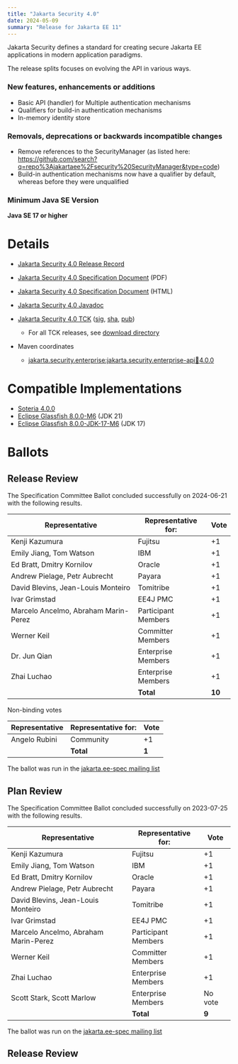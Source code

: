 ```yaml
---
title: "Jakarta Security 4.0"
date: 2024-05-09
summary: "Release for Jakarta EE 11"
---
```

Jakarta Security defines a standard for creating secure Jakarta EE applications in modern application paradigms.

The release splits focuses on evolving the API in various ways.

### New features, enhancements or additions
* Basic API (handler) for Multiple authentication mechanisms
* Qualifiers for build-in authentication mechanisms
* In-memory identity store

### Removals, deprecations or backwards incompatible changes
* Remove references to the SecurityManager (as listed here: https://github.com/search?q=repo%3Ajakartaee%2Fsecurity%20SecurityManager&type=code)
* Build-in authentication mechanisms now have a qualifier by default, whereas before they were unqualified

### Minimum Java SE Version
**Java SE 17 or higher**

# Details

* [Jakarta Security 4.0 Release Record](https://projects.eclipse.org/projects/ee4j.security/releases/4.0)

* [Jakarta Security 4.0 Specification Document](./jakarta-security-spec-4.0.pdf) (PDF)
* [Jakarta Security 4.0 Specification Document](./jakarta-security-spec-4.0.html) (HTML)
* [Jakarta Security 4.0 Javadoc](./apidocs)
* [Jakarta Security 4.0 TCK](https://download.eclipse.org/jakartaee/security/4.0/jakarta-security-tck-4.0.0.zip) ([sig](https://download.eclipse.org/jakartaee/security/4.0/jakarta-security-tck-4.0.0.zip.sig), [sha](https://download.eclipse.org/jakartaee/security/4.0/jakarta-security-tck-4.0.0.zip.sha256), [pub](https://raw.githubusercontent.com/jakartaee/specification-committee/master/jakartaee-spec-committee.pub))
  * For all TCK releases, see [download directory](https://download.eclipse.org/jakartaee/security/4.0/)
* Maven coordinates
  * [jakarta.security.enterprise:jakarta.security.enterprise-api:jar:4.0.0](https://central.sonatype.com/artifact/jakarta.security.enterprise/jakarta.security.enterprise-api/4.0.0/jar)

# Compatible Implementations

* [Soteria 4.0.0](https://github.com/eclipse-ee4j/soteria/releases/download/4.0.0-RELEASE/soteria-4.0.0.jar)
* [Eclipse Glassfish 8.0.0-M6](https://repo1.maven.org/maven2/org/glassfish/main/distributions/glassfish/8.0.0-M6/glassfish-8.0.0-M6.zip) (JDK 21)
* [Eclipse Glassfish 8.0.0-JDK-17-M6](https://repo1.maven.org/maven2/org/glassfish/main/distributions/glassfish/8.0.0-JDK17-M6/glassfish-8.0.0-JDK17-M6.zip) (JDK 17)

# Ballots

## Release Review

The Specification Committee Ballot concluded successfully on 2024-06-21 with the following results.

| Representative                                 | Representative for: |  Vote   |
|------------------------------------------------|---------------------|---------|
| Kenji Kazumura                                 | Fujitsu             |   +1    |
| Emily Jiang, Tom Watson                        | IBM                 |   +1    |
| Ed Bratt, Dmitry Kornilov                      | Oracle              |   +1    |
| Andrew Pielage, Petr Aubrecht                  | Payara              |   +1    |
| David Blevins, Jean-Louis Monteiro             | Tomitribe           |   +1    |
| Ivar Grimstad                                  | EE4J PMC            |   +1    |
| Marcelo Ancelmo, Abraham Marin-Perez           | Participant Members |   +1    |
| Werner Keil                                    | Committer Members   |   +1    |
| Dr. Jun Qian                                   | Enterprise Members  |   +1    |
| Zhai Luchao                                    | Enterprise Members  |   +1    |
|                                                | **Total**           |  **10** |

Non-binding votes

| Representative                                 | Representative for: |  Vote   |
|------------------------------------------------|---------------------|---------|
| Angelo Rubini                                  | Community           |   +1    |
|                                                | **Total**           |  **1**  |

The ballot was run in the [jakarta.ee-spec mailing list](https://www.eclipse.org/lists/jakarta.ee-spec/msg03461.html)

## Plan Review

The Specification Committee Ballot concluded successfully on 2023-07-25 with the following results.

| Representative                                 | Representative for: |  Vote   |
|------------------------------------------------|---------------------|---------|
| Kenji Kazumura                                 | Fujitsu             |   +1    |
| Emily Jiang, Tom Watson                        | IBM                 |   +1    |
| Ed Bratt, Dmitry Kornilov                      | Oracle              |   +1    |
| Andrew Pielage, Petr Aubrecht                  | Payara              |   +1    |
| David Blevins, Jean-Louis Monteiro             | Tomitribe           |   +1    |
| Ivar Grimstad                                  | EE4J PMC            |   +1    |
| Marcelo Ancelmo, Abraham Marin-Perez           | Participant Members |   +1    |
| Werner Keil                                    | Committer Members   |   +1    |
| Zhai Luchao                                    | Enterprise Members  |   +1    |
| Scott Stark, Scott Marlow                      | Enterprise Members  | No vote |
|                                                | **Total**           |  **9**  |

The ballot was run on the [jakarta.ee-spec mailing list](https://www.eclipse.org/lists/jakarta.ee-spec/msg03013.html)

## Release Review

